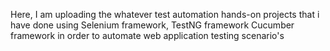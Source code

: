 Here, I am uploading the whatever test automation hands-on projects that i have done using Selenium framework, TestNG framework Cucumber framework in order to automate web application testing scenario's
